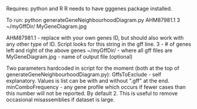 Requires: python and R
R needs to have gggenes package installed.

To run: python generateGeneNeighbourhoodDiagram.py AHM87981.1 3 ~/myGffDir/ MyGeneDiagram.jpg

AHM87981.1 - replace with your own genes ID, but should also work with any other type of ID. Script looks for this string in the gff line. 
3 - # of genes left and right of the above genes
~/myGffDir/ - where all gff files are
MyGeneDiagram.jpg - name of output file (optional)
 

Two parameters hardcoded in script for the moment (both at the top of generateGeneNeighbourhoodDiagram.py):
GffsToExclude - self explanatory. Values is list can be with and without ".gff" at the end.
minComboFrequency - any gene profile which occurs if fewer cases than this number will not be reported. By default 2. This is useful to remove occasional misassemblies if dataset is large.
